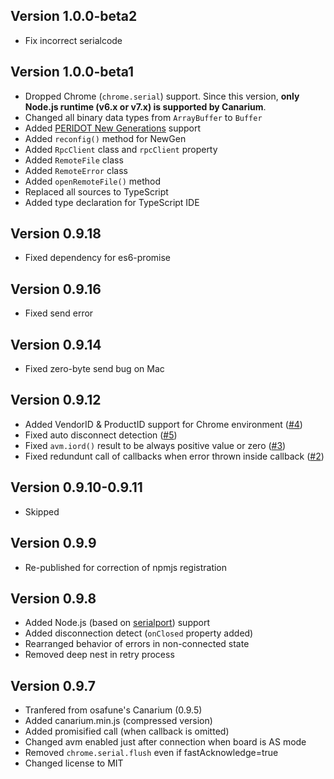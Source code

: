 Version 1.0.0-beta2
-------
- Fix incorrect serialcode

Version 1.0.0-beta1
-------
- Dropped Chrome (`chrome.serial`) support. Since this version, **only Node.js runtime (v6.x or v7.x) is supported by Canarium**.
- Changed all binary data types from `ArrayBuffer` to `Buffer`
- Added [PERIDOT New Generations](https://github.com/osafune/peridot_newgen) support
- Added `reconfig()` method for NewGen
- Added `RpcClient` class and `rpcClient` property
- Added `RemoteFile` class
- Added `RemoteError` class
- Added `openRemoteFile()` method
- Replaced all sources to TypeScript
- Added type declaration for TypeScript IDE

Version 0.9.18
-------
- Fixed dependency for es6-promise

Version 0.9.16
-------
- Fixed send error

Version 0.9.14
-------
- Fixed zero-byte send bug on Mac

Version 0.9.12
-------
- Added VendorID & ProductID support for Chrome environment ([#4](https://github.com/kimushu/canarium/issues/4))
- Fixed auto disconnect detection ([#5](https://github.com/kimushu/canarium/issues/5))
- Fixed `avm.iord()` result to be always positive value or zero ([#3](https://github.com/kimushu/canarium/issues/3))
- Fixed redundunt call of callbacks when error thrown inside callback ([#2](https://github.com/kimushu/canarium/issues/2))

Version 0.9.10-0.9.11
-------
- Skipped

Version 0.9.9
-------
- Re-published for correction of npmjs registration

Version 0.9.8
-------
- Added Node.js (based on [serialport](https://www.npmjs.com/package/serialport)) support
- Added disconnection detect (`onClosed` property added)
- Rearranged behavior of errors in non-connected state
- Removed deep nest in retry process

Version 0.9.7
-------
- Tranfered from osafune's Canarium (0.9.5)
- Added canarium.min.js (compressed version)
- Added promisified call (when callback is omitted)
- Changed avm enabled just after connection when board is AS mode
- Removed `chrome.serial.flush` even if fastAcknowledge=true
- Changed license to MIT
